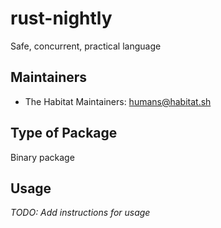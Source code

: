 # rust-nightly

Safe, concurrent, practical language

## Maintainers

* The Habitat Maintainers: <humans@habitat.sh>

## Type of Package

Binary package

## Usage

*TODO: Add instructions for usage*
